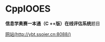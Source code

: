 # CppIOOES
**信息学奥赛一本通（C ++版）在线评估系统**<tt>题目</tt>

[网站(http://ybt.ssoier.cn:8088/)](http://ybt.ssoier.cn:8088/)
